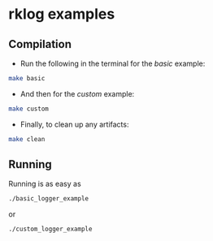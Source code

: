 # rklog examples

## Compilation

- Run the following in the terminal for the *basic* example:

```bash
make basic
```

- And then for the *custom* example:

```bash
make custom
```

- Finally, to clean up any artifacts:

```bash
make clean
```

## Running

Running is as easy as

```bash
./basic_logger_example
```

or

```bash
./custom_logger_example
```
